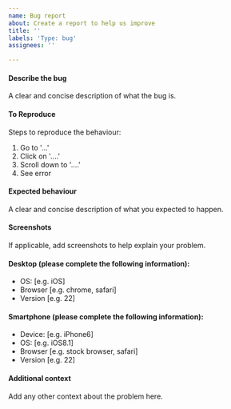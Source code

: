 ```yaml
---
name: Bug report
about: Create a report to help us improve
title: ''
labels: 'Type: bug'
assignees: ''

---
```


#### Describe the bug
A clear and concise description of what the bug is.

#### To Reproduce
Steps to reproduce the behaviour:
1. Go to '...'
2. Click on '....'
3. Scroll down to '....'
4. See error
 
#### Expected behaviour
A clear and concise description of what you expected to happen.

#### Screenshots
If applicable, add screenshots to help explain your problem.

#### Desktop (please complete the following information):
 - OS: [e.g. iOS]
 - Browser [e.g. chrome, safari]
 - Version [e.g. 22]

#### Smartphone (please complete the following information):
 - Device: [e.g. iPhone6]
 - OS: [e.g. iOS8.1]
 - Browser [e.g. stock browser, safari]
 - Version [e.g. 22]

#### Additional context
Add any other context about the problem here.
